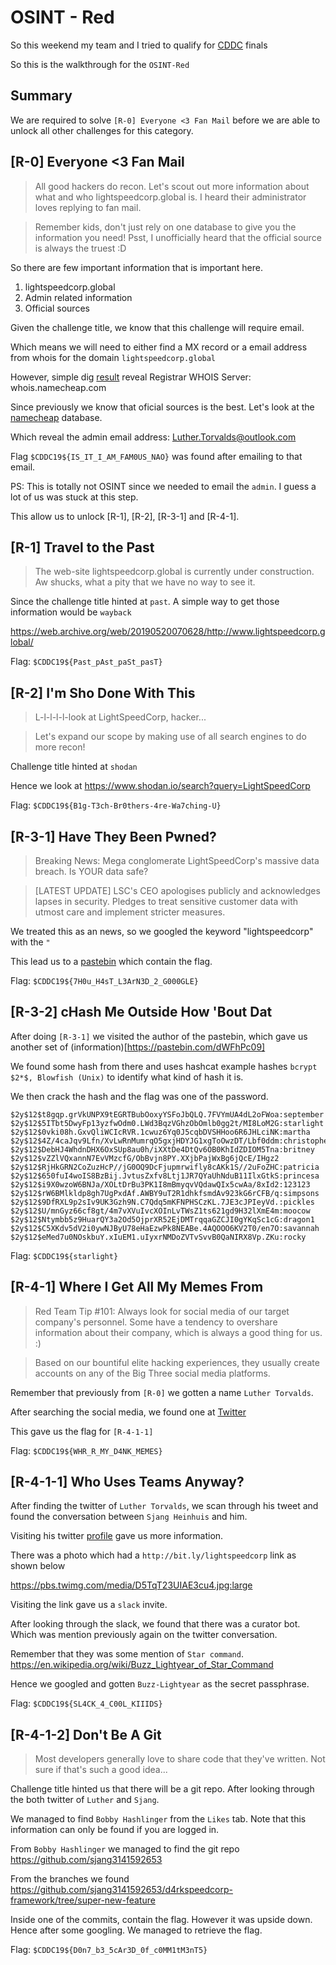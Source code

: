 # OSINT - Red

So this weekend my team and I tried to qualify for [CDDC](https://www.dsta.gov.sg/CDDC) finals 

So this is the walkthrough for the `OSINT-Red`

## Summary

We are required to solve `[R-0] Everyone <3 Fan Mail` before we are able to unlock all other challenges for this category.

## [R-0] Everyone <3 Fan Mail

>All good hackers do recon. Let's scout out more information about what and who lightspeedcorp.global is. I heard their administrator loves replying to fan mail.

>Remember kids, don't just rely on one database to give you the information you need! Psst, I unofficially heard that the official source is always the truest :D 


So there are few important information that is important here.

1. lightspeedcorp.global
2. Admin related information
3. Official sources

Given the challenge title, we know that this challenge will require email.

Which means we will need to either find a MX record or a email address from whois for the domain `lightspeedcorp.global`

However, simple dig [result](https://whois.icann.org/en/lookup?name=lightspeedcorp.global%20) reveal Registrar WHOIS Server: whois.namecheap.com

Since previously we know that oficial sources is the best. Let's look at the [namecheap](https://www.namecheap.com/domains/whois/) database.

Which reveal the admin email address: Luther.Torvalds@outlook.com

Flag `$CDDC19${IS_IT_I_AM_FAM0US_NAO}` was found after emailing to that email.

PS: This is totally not OSINT since we needed to email the `admin`. I guess a lot of us was stuck at this step.

This allow us to unlock [R-1], [R-2], [R-3-1] and [R-4-1].

## [R-1] Travel to the Past

> The web-site lightspeedcorp.global is currently under construction. Aw shucks, what a pity that we have no way to see it.

Since the challenge title hinted at `past`. A simple way to get those information would be `wayback` 

https://web.archive.org/web/20190520070628/http://www.lightspeedcorp.global/

Flag: `$CDDC19${Past_pAst_paSt_pasT}`

## [R-2] I'm Sho Done With This

>L-l-l-l-l-look at LightSpeedCorp, hacker...

>Let's expand our scope by making use of all search engines to do more recon!

Challenge title hinted at `shodan`

Hence we look at https://www.shodan.io/search?query=LightSpeedCorp

Flag: `$CDDC19${B1g-T3ch-Br0thers-4re-Wa7ching-U}`

## [R-3-1] Have They Been Pwned?
>Breaking News: Mega conglomerate LightSpeedCorp's massive data breach. Is YOUR data safe?

>[LATEST UPDATE] LSC's CEO apologises publicly and acknowledges lapses in security. Pledges to treat sensitive customer data with utmost care and implement stricter measures.

We treated this as an news, so we googled the keyword "lightspeedcorp" with the `"`

This lead us to a [pastebin](https://pastebin.com/0v86Wua7) which contain the flag.

Flag: `$CDDC19${7H0u_H4sT_L3ArN3D_2_G000GLE}`

## [R-3-2] cHash Me Outside How 'Bout Dat

After doing `[R-3-1]` we visited the author of the pastebin, which gave us another set of (information)[https://pastebin.com/dWFhPc09]

We found some hash from there and uses hashcat example hashes `bcrypt $2*$, Blowfish (Unix)` to identify what kind of hash it is.

We then crack the hash and the flag was one of the password.
```
$2y$12$t8gqp.grVkUNPX9tEGRTBubOoxyYSFoJbQLQ.7FVYmUA4dL2oFWoa:september
$2y$12$5ITbt5DwyFp13yzfwOdm0.LWd3BqzVGhzObOmlb0gg2t/MI8LoM2G:starlight
$2y$12$0vki08h.GxvQliWCIcRVR.1cwuz6Yq0J5cqbDVSHHoo6R6JHLciNK:martha
$2y$12$4Z/4caJqv9Lfn/XvLwRnMumrqO5gxjHDYJG1xgToOwzDT/Lbf0ddm:christopher
$2y$12$DebHJ4WhdnDHX6OxSUp8au0h/iXXtDe4DtQv6OB0KhIdZDIOM5Tna:britney
$2y$12$vZZlVQxannN7EvVMzcfG/ObBvjn8PY.XXjbPajWxBg6jQcE/IHgz2
$2y$12$RjHkGRN2CoZuzHcP//jG0OQ9DcFjupmrwifly8cAKk1S//2uFoZHC:patricia
$2y$12$650fuI4woIS8BzBij.JvtusZxfv8Ltj1JR7QYaUhNduB11IlxGtkS:princesa
$2y$12$i9X0wzoW6BNJa/XOLtDrBu3PK1I8mBmyqvVQdawQIx5cwAa/8xId2:123123
$2y$12$rW6BMlkldp8gh7UgPxdAf.AWBY9uT2R1dhkfsmdAv923kG6rCFB/q:simpsons
$2y$12$9DfRXL9p2sIv9UK3Gzh9N.C7Qdq5mKFNPHSCzKL.7JE3cJPIeyVd.:pickles
$2y$12$U/mnGyz66cf8gt/4m7vXVuIvcXOInLvTWsZ1ts621gd9H32lXmE4m:moocow
$2y$12$Ntymbb5z9HuarQY3a2Od5OjprXR52EjDMTrqqaGZCJI0gYKqSc1cG:dragon1
$2y$12$C5XKdv5dV2i0ywNJByU78eHaEzwPk8NEABe.4AQOOO6KV2T0/en7O:savannah
$2y$12$eMed7u0NOskbuY.xIuEM1.uIyxrNMDoZVTvSvvB0QaNIRX8Vp.ZKu:rocky
```
Flag: `$CDDC19${starlight}`

## [R-4-1] Where I Get All My Memes From

> Red Team Tip #101: Always look for social media of our target company's personnel. Some have a tendency to overshare information about their company, which is always a good thing for us. :)

> Based on our bountiful elite hacking experiences, they usually create accounts on any of the Big Three social media platforms.

Remember that previously from `[R-0]` we gotten a name `Luther Torvalds`. 

After searching the social media, we found one at [Twitter](https://twitter.com/LutherTorvalds?lang=en)

This gave us the flag for `[R-4-1-1]`

Flag: `$CDDC19${WHR_R_MY_D4NK_MEMES}`

## [R-4-1-1] Who Uses Teams Anyway?

After finding the twitter of `Luther Torvalds`, we scan through his tweet and found the conversation between `Sjang Heinhuis` and him.

Visiting his twitter [profile](https://twitter.com/5jangh31nh1u5?lang=en) gave us more information. 

There was a photo which had a `http://bit.ly/lightspeedcorp` link as shown below

https://pbs.twimg.com/media/D5TqT23UIAE3cu4.jpg:large

Visiting the link gave us a `slack` invite. 

After looking through the slack, we found that there was a curator bot. Which was mention previously again on the twitter conversation.

Remember that they was some mention of `Star command`. https://en.wikipedia.org/wiki/Buzz_Lightyear_of_Star_Command

Hence we googled and gotten `Buzz-Lightyear` as the secret passphrase.

Flag: `$CDDC19${SL4CK_4_C00L_KIIIDS}`


## [R-4-1-2] Don't Be A Git

> Most developers generally love to share code that they've written. Not sure if that's such a good idea...

Challenge title hinted us that there will be a git repo. After looking through the both twitter of `Luther` and `Sjang`. 

We managed to find `Bobby Hashlinger` from the `Likes` tab. Note that this information can only be found if you are logged in. 

From `Bobby Hashlinger` we managed to find the git repo https://github.com/sjang3141592653

From the branches we found https://github.com/sjang3141592653/d4rkspeedcorp-framework/tree/super-new-feature

Inside one of the commits, contain the flag. However it was upside down. Hence after some googling. We managed to retrieve the flag.

Flag: `$CDDC19${D0n7_b3_5cAr3D_0f_c0MM1tM3nT5}`
